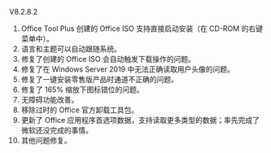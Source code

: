 V8.2.8.2

1. Office Tool Plus 创建的 Office ISO 支持直接启动安装（在 CD-ROM 的右键菜单中）。
2. 语言和主题可以自动跟随系统。
3. 修复了创建的 Office ISO 会自动触发下载操作的问题。
4. 修复了在 Windows Server 2019 中无法正确读取用户头像的问题。
5. 修复了一键安装零售版产品时通道不正确的问题。
6. 修复了 165% 缩放下图标错位的问题。
7. 无障碍功能改善。
8. 移除过时的 Office 官方卸载工具包。
9. 更新了 Office 应用程序首选项数据，支持读取更多类型的数据；率先完成了微软还没完成的事情。
10. 其他问题修复。
